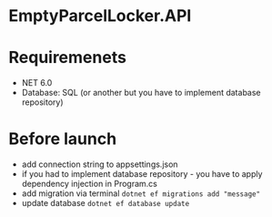 # EmptyParcelLocker.API

# Requiremenets

- NET 6.0
- Database: SQL (or another but you have to implement database repository)

# Before launch

- add connection string to appsettings.json
- if you had to implement database repository - you have to apply dependency injection in Program.cs
- add migration via terminal
  `dotnet ef migrations add "message"`
- update database
  `dotnet ef database update`

